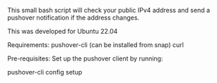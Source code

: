 This small bash script will check your public IPv4 address and send a pushover notification if the address changes.

This was developed for Ubuntu 22.04

Requirements:
pushover-cli (can be installed from snap)
curl

Pre-requisites:
Set up the pushover client by running:

pushover-cli config setup
